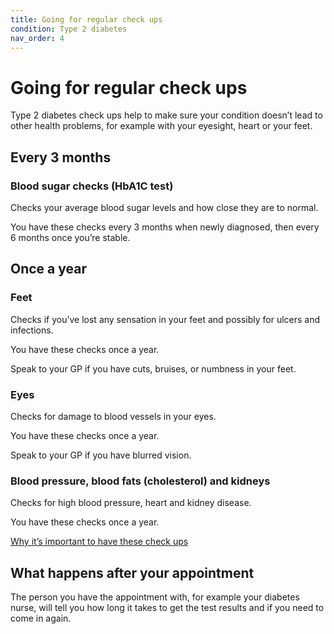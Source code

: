 ```yaml
---
title: Going for regular check ups
condition: Type 2 diabetes
nav_order: 4
---
```


# Going for regular check ups

Type 2 diabetes check ups help to make sure your condition doesn’t lead to other health problems, for example with your eyesight, heart or your feet.

## Every 3 months

### Blood sugar checks (HbA1C test)

Checks your average blood sugar levels and how close they are to normal.

You have these checks every 3 months when newly diagnosed, then every 6 months once you’re stable.

## Once a year

### Feet

Checks if you’ve lost any sensation in your feet and possibly for ulcers and infections.

You have these checks once a year. 

Speak to your GP if you have cuts, bruises, or numbness in your feet.

### Eyes

Checks for damage to blood vessels in your eyes.

You have these checks once a year. 

Speak to your GP if you have blurred vision.

### Blood pressure, blood fats (cholesterol) and kidneys

Checks for high blood pressure, heart and kidney disease.

You have these checks once a year.

[Why it’s important to have these check ups](/type-2-diabetes/health-problems)

## What happens after your appointment

The person you have the appointment with, for example your diabetes nurse, will tell you how long it takes to get the test results and if you need to come in again.
